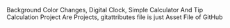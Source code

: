 Background Color Changes, Digital Clock, Simple Calculator And Tip Calculation Project Are Projects, gitattributes file is just Asset File of GitHub
